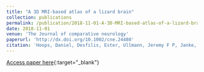 ```yaml
---
title: "A 3D MRI-based atlas of a lizard brain"
collection: publications
permalink: /publication/2018-11-01-A-3D-MRI-based-atlas-of-a-lizard-brain
date: 2018-11-01
venue: 'The Journal of comparative neurology'
paperurl: 'http://dx.doi.org/10.1002/cne.24480'
citation: 'Hoops, Daniel, Desfilis, Ester, Ullmann, Jeremy F P, Janke, Andrew L, Stait-Gardner, Timothy, <b>Devenyi, Gabriel A</b>, Price, William S, Medina, Loreta, Whiting, Martin J, Keogh, J Scott, &quot;A 3D MRI-based atlas of a lizard brain.&quot; The Journal of comparative neurology, 2018.'
---
```

[Access paper here](http://dx.doi.org/10.1002/cne.24480){:target="_blank"}
